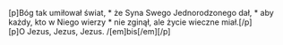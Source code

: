 [p]Bóg tak umiłował świat, * że Syna Swego Jednorodzonego dał, * aby każdy, kto w Niego wierzy * nie zginął, ale życie wieczne miał.[/p][p]O Jezus, Jezus, Jezus. /[em]bis[/em][/p]